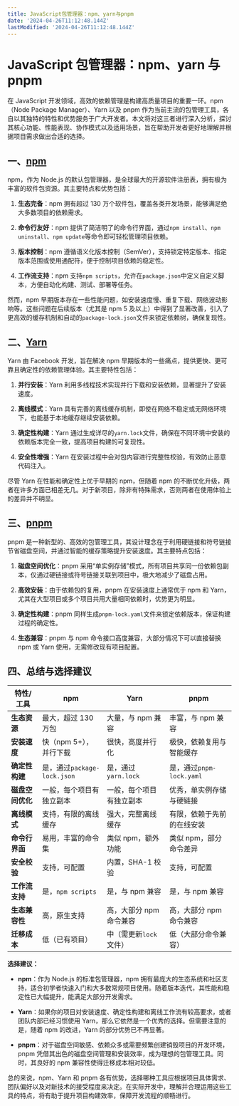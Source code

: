 ```yaml
---
title: JavaScript包管理器：npm、yarn与pnpm
date: '2024-04-26T11:12:48.144Z'
lastModified: '2024-04-26T11:12:48.144Z'
---
```

# JavaScript 包管理器：npm、yarn 与 pnpm

在 JavaScript 开发领域，高效的依赖管理是构建高质量项目的重要一环。npm（Node Package Manager）、Yarn 以及 pnpm 作为当前主流的包管理工具，各自以其独特的特性和优势服务于广大开发者。本文将对这三者进行深入分析，探讨其核心功能、性能表现、协作模式以及适用场景，旨在帮助开发者更好地理解并根据项目需求做出合适的选择。

## 一、[npm](https://www.npmjs.com/)

npm，作为 Node.js 的默认包管理器，是全球最大的开源软件注册表，拥有极为丰富的软件包资源。其主要特点和优势包括：

1. **生态完备**：npm 拥有超过 130 万个软件包，覆盖各类开发场景，能够满足绝大多数项目的依赖需求。

2. **命令行友好**：npm 提供了简洁明了的命令行界面，通过`npm install`、`npm uninstall`、`npm update`等命令即可轻松管理项目依赖。

3. **版本控制**：npm 遵循语义化版本控制（SemVer），支持锁定特定版本、指定版本范围或使用通配符，便于控制项目依赖的稳定性。

4. **工作流支持**：npm 支持`npm scripts`，允许在`package.json`中定义自定义脚本，方便自动化构建、测试、部署等任务。

然而，npm 早期版本存在一些性能问题，如安装速度慢、重复下载、网络波动影响等。这些问题在后续版本（尤其是 npm 5 及以上）中得到了显著改善，引入了更高效的缓存机制和自动的`package-lock.json`文件来锁定依赖树，确保复现性。

## 二、[Yarn](https://yarnpkg.com/)

Yarn 由 Facebook 开发，旨在解决 npm 早期版本的一些痛点，提供更快、更可靠且确定性的依赖管理体验。其主要特性包括：

1. **并行安装**：Yarn 利用多线程技术实现并行下载和安装依赖，显著提升了安装速度。

2. **离线模式**：Yarn 具有完善的离线缓存机制，即使在网络不稳定或无网络环境下，也能基于本地缓存继续安装依赖。

3. **确定性构建**：Yarn 通过生成详尽的`yarn.lock`文件，确保在不同环境中安装的依赖版本完全一致，提高项目构建的可复现性。

4. **安全性增强**：Yarn 在安装过程中会对包内容进行完整性校验，有效防止恶意代码注入。

尽管 Yarn 在性能和确定性上优于早期的 npm，但随着 npm 的不断优化升级，两者在许多方面已相差无几。对于新项目，除非有特殊需求，否则两者在使用体验上的差异并不明显。

## 三、[pnpm](https://pnpm.io/zh/)

pnpm 是一种新型的、高效的包管理工具，其设计理念在于利用硬链接和符号链接节省磁盘空间，并通过智能的缓存策略提升安装速度。其主要特点包括：

1. **磁盘空间优化**：pnpm 采用“单实例存储”模式，所有项目共享同一份依赖包副本，仅通过硬链接或符号链接关联到项目中，极大地减少了磁盘占用。

2. **高效安装**：由于依赖包的复用，pnpm 在安装速度上通常优于 npm 和 Yarn，尤其在大型项目或多个项目共用大量相同依赖时，优势更为明显。

3. **确定性构建**：pnpm 同样生成`pnpm-lock.yaml`文件来锁定依赖版本，保证构建过程的确定性。

4. **生态兼容**：pnpm 与 npm 命令接口高度兼容，大部分情况下可以直接替换 npm 或 Yarn 使用，无需修改现有项目配置。

## 四、总结与选择建议

| 特性/工具        | npm                         | Yarn                     | pnpm                       |
| ---------------- | --------------------------- | ------------------------ | -------------------------- |
| **生态资源**     | 最大，超过 130 万包         | 大量，与 npm 兼容        | 丰富，与 npm 兼容          |
| **安装速度**     | 快（npm 5+），并行下载      | 很快，高度并行化         | 极快，依赖复用与智能缓存   |
| **确定性构建**   | 是，通过`package-lock.json` | 是，通过`yarn.lock`      | 是，通过`pnpm-lock.yaml`   |
| **磁盘空间优化** | 一般，每个项目有独立副本    | 一般，每个项目有独立副本 | 优秀，单实例存储与硬链接   |
| **离线模式**     | 支持，有限的离线缓存        | 强大，完整离线缓存       | 有限，依赖于先前的在线安装 |
| **命令行界面**   | 易用，丰富的命令集          | 类似 npm，额外功能       | 类似 npm，部分命令差异     |
| **安全校验**     | 支持，可配置                | 内置，SHA-1 校验         | 支持，可配置               |
| **工作流支持**   | 是，`npm scripts`           | 是，与 npm 兼容          | 是，与 npm 兼容            |
| **生态兼容性**   | 高，原生支持                | 高，大部分 npm 命令兼容  | 高，大部分 npm 命令兼容    |
| **迁移成本**     | 低（已有项目）              | 中（需更新`lock`文件）   | 低（大部分命令兼容）       |

**选择建议：**

- **npm**：作为 Node.js 的标准包管理器，npm 拥有最庞大的生态系统和社区支持，适合初学者快速入门和大多数常规项目使用。随着版本迭代，其性能和稳定性已大幅提升，能满足大部分开发需求。

- **Yarn**：如果你的项目对安装速度、确定性构建和离线工作流有较高要求，或者团队内部已经习惯使用 Yarn，那么它依然是一个优秀的选择。但需要注意的是，随着 npm 的改进，Yarn 的部分优势已不再显著。

- **pnpm**：对于磁盘空间敏感、依赖众多或需要频繁创建销毁项目的开发环境，pnpm 凭借其出色的磁盘空间管理和安装效率，成为理想的包管理工具。同时，其良好的 npm 兼容性使得迁移成本相对较低。

总的来说，npm、Yarn 和 pnpm 各有优势，选择哪种工具应根据项目具体需求、团队偏好以及对新技术的接受程度来决定。在实际开发中，理解并合理运用这些工具的特点，将有助于提升项目构建效率，保障开发流程的顺畅进行。
